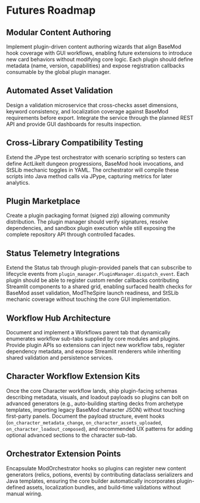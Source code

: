 # Futures Roadmap

## Modular Content Authoring
Implement plugin-driven content authoring wizards that align BaseMod hook coverage with GUI workflows, enabling future extensions to introduce new card behaviors without modifying core logic. Each plugin should define metadata (name, version, capabilities) and expose registration callbacks consumable by the global plugin manager.

## Automated Asset Validation
Design a validation microservice that cross-checks asset dimensions, keyword consistency, and localization coverage against BaseMod requirements before export. Integrate the service through the planned REST API and provide GUI dashboards for results inspection.

## Cross-Library Compatibility Testing
Extend the JPype test orchestrator with scenario scripting so testers can define ActLikeIt dungeon progressions, BaseMod hook invocations, and StSLib mechanic toggles in YAML. The orchestrator will compile these scripts into Java method calls via JPype, capturing metrics for later analytics.

## Plugin Marketplace
Create a plugin packaging format (signed zip) allowing community distribution. The plugin manager should verify signatures, resolve dependencies, and sandbox plugin execution while still exposing the complete repository API through controlled facades.

## Status Telemetry Integrations
Extend the Status tab through plugin-provided panels that can subscribe to lifecycle events from `plugin_manager.PluginManager.dispatch_event`. Each plugin should be able to register custom render callbacks contributing Streamlit components to a shared grid, enabling surfaced health checks for BaseMod asset validation, ModTheSpire launch readiness, and StSLib mechanic coverage without touching the core GUI implementation.

## Workflow Hub Architecture
Document and implement a Workflows parent tab that dynamically enumerates workflow sub-tabs supplied by core modules and plugins. Provide plugin APIs so extensions can inject new workflow tabs, register dependency metadata, and expose Streamlit renderers while inheriting shared validation and persistence services.

## Character Workflow Extension Kits
Once the core Character workflow lands, ship plugin-facing schemas describing metadata, visuals, and loadout payloads so plugins can bolt on advanced generators (e.g., auto-building starting decks from archetype templates, importing legacy BaseMod character JSON) without touching first-party panels. Document the payload structure, event hooks (`on_character_metadata_change`, `on_character_assets_uploaded`, `on_character_loadout_composed`), and recommended UX patterns for adding optional advanced sections to the character sub-tab.

## Orchestrator Extension Points
Encapsulate ModOrchestrator hooks so plugins can register new content generators (relics, potions, events) by contributing dataclass serializers and Java templates, ensuring the core builder automatically incorporates plugin-defined assets, localization bundles, and build-time validations without manual wiring.
